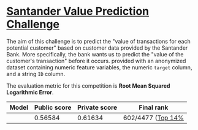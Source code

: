 # [Santander Value Prediction Challenge](https://www.kaggle.com/c/santander-value-prediction-challenge/)
The aim of this challenge is to predict the "value of transactions for each potential customer" based on customer data provided by the Santander Bank. More specifically, the bank wants us to predict the "value of the customer's transaction" before it occurs. provided with an anonymized dataset containing numeric feature variables, the numeric `target` column, and a string `ID` column.

The evaluation metric for this competition is **Root Mean Squared Logarithmic Error**.


|Model|Public score|Private score|Final rank| 
|---|---|---|---|
|   |0.56584|0.61634| 602/4477 ([Top 14%](https://www.kaggle.com/shielaj/competitions)|
